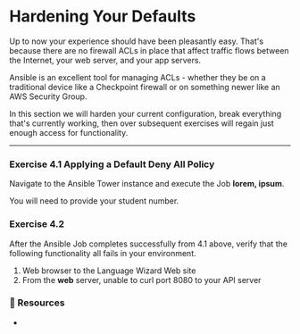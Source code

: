 # Hardening Your Defaults

Up to now your experience should have been pleasantly easy.  That's because there are no firewall
ACLs in place that affect traffic flows between the Internet, your web server, and your app servers.

Ansible is an excellent tool for managing ACLs - whether they be on a traditional device like a Checkpoint
firewall or on something newer like an AWS Security Group.

In this section we will harden your current configuration, break everything that's currently working,
then over subsequent exercises will regain just enough access for functionality.

<hr>

### Exercise 4.1 Applying a Default Deny All Policy

Navigate to the Ansible Tower instance and execute the Job **lorem, ipsum**.

You will need to provide your student number.


### Exercise 4.2

After the Ansible Job completes successfully from 4.1 above, verify that the following functionality
all fails in your environment.

1. Web browser to the Language Wizard Web site
2. From the **web** server, unable to curl port 8080 to your API server


### 📗 Resources

 - 

